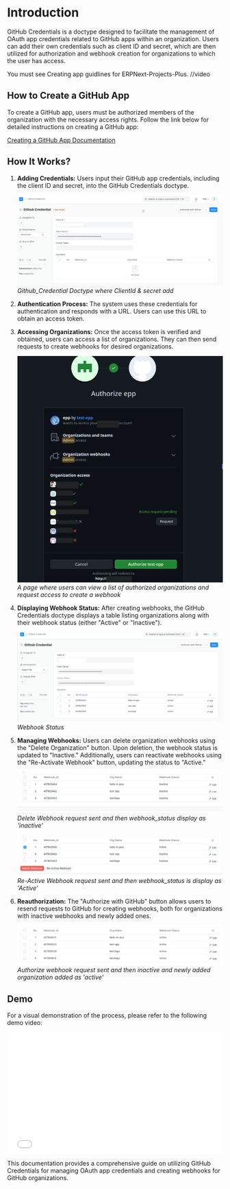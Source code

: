 # Introduction

GitHub Credentials is a doctype designed to facilitate the management of OAuth app credentials related to GitHub apps within an organization. Users can add their own credentials such as client ID and secret, which are then utilized for authorization and webhook creation for organizations to which the user has access.

You must see Creating app guidlines for ERPNext-Projects-Plus. //video

## How to Create a GitHub App

To create a GitHub app, users must be authorized members of the organization with the necessary access rights. Follow the link below for detailed instructions on creating a GitHub app:

[Creating a GitHub App Documentation](https://docs.github.com/en/apps/creating-github-apps/registering-a-github-app/registering-a-github-app)


## How It Works?

1. **Adding Credentials:** Users input their GitHub app credentials, including the client ID and secret, into the GitHub Credentials doctype.

   ![Github_Credential Doctype where ClientId & secret add](./assets/github_cred_doctype.png)
   *Github_Credential Doctype where ClientId & secret add*
   

3. **Authentication Process:** The system uses these credentials for authentication and responds with a URL. Users can use this URL to obtain an access token.


4. **Accessing Organizations:** Once the access token is verified and obtained, users can access a list of organizations. They can then send requests to create webhooks for desired organizations.
   
   ![A page where users can view a list of authorized organizations and request access to create a webhook](./assets/authorization_page.png) <br/>
   *A page where users can view a list of authorized organizations and request access to create a webhook*
   

5. **Displaying Webhook Status:** After creating webhooks, the GitHub Credentials doctype displays a table listing organizations along with their webhook status (either "Active" or "Inactive").
   
   ![All fetched Organization list](./assets/webhook_status.png)
   *Webhook Status*


6. **Managing Webhooks:** Users can delete organization webhooks using the "Delete Organization" button. Upon deletion, the webhook status is updated to "Inactive." Additionally, users can reactivate webhooks using the "Re-Activate Webhook" button, updating the status to "Active."
   
   ![Deleted Organization Webhook](./assets/delete_webhook.png)
   *Delete Webhook request sent and then webhook_status display as 'inactive'*


   ![Re-Active Organization Webhook](./assets/reactive_webhook.png)
   *Re-Active Webhook request sent and then webhook_status is display as 'Active'*


7. **Reauthorization:** The "Authorize with GitHub" button allows users to resend requests to GitHub for creating webhooks, both for organizations with inactive webhooks and newly added ones.

   ![Re-Authorize for organizations with inactive webhooks and newly added](./assets/reauthorization.png)
   *Authorize webhook request sent and then inactive and newly  added organization added as 'active'*

## Demo

For a visual demonstration of the process, please refer to the following demo video:
<div style="position: relative; padding-bottom: 56.25%; height: 0;">
    <iframe style="position: absolute; top: 0; left: 0; width: 100%; height: 100%;"  src="./assets/github_cred_demo.webm" frameborder="0" allowfullscreen>
    </iframe>
</div>

This documentation provides a comprehensive guide on utilizing GitHub Credentials for managing OAuth app credentials and creating webhooks for GitHub organizations.
